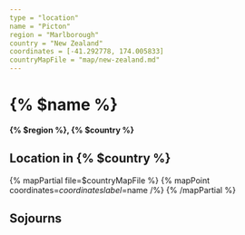 ```yaml
---
type = "location"
name = "Picton"
region = "Marlborough"
country = "New Zealand"
coordinates = [-41.292778, 174.005833]
countryMapFile = "map/new-zealand.md"
---
```


# {% $name %}

**{% $region %}, {% $country %}**

## Location in {% $country %}

{% mapPartial file=$countryMapFile %}
  {% mapPoint coordinates=$coordinates label=$name /%}
{% /mapPartial %}

## Sojourns
